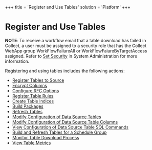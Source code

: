 +++
title = 'Register and Use Tables'
solution = 'Platform'
+++

# Register and Use Tables

**NOTE**: To receive a workflow email that a table download has failed
in Collect, a user must be assigned to a security role that has the
Collect WebApp group WorkFlowFailureAll or WorkFlowFaiureByTargetAccess
assigned. Refer to [Set
Security](../../Sys_Admin/Use_Cases/Setting_security) in System
Administration for more information.

Registering and using tables includes the following actions:

  - [Register Tables to Source](Register_Tables_to_Source)
  - [Encrypt Columns](Encrypt_Columns)
  - [Configure RFC Options](Configure_RFC_Options)
  - [Register Table Rules](Register_Table_Rules)
  - [Create Table Indices](Create_Table_Indices)
  - [Build Packages](Build_Package1)
  - [Refresh Tables](Refresh_Tables)
  - [Modify Configuration of Data Source
    Tables](Modify_Configuration_of_Data_Source_Tables)
  - [Modify Configuration of Data Source Table
    Columns](Modify_Configuration_of_Data_Source_Table_Columns)
  - [View Configuration of Data Source Table SQL
    Commands](View_Configuration_of_Data_Source_Table_SQL_Commands)
  - [Build and Refresh Tables for a Schedule
    Group](Build_and_Refresh_Tables_for_a_Schedule_Group)
  - [Monitor Table Download Process](Monitor_Table_Download_Process)
  - [View Table Metrics](View_Table_Metrics)
